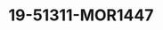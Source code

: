 ---
title: 19-51311-MOR1447
image: /v1543919832/viterbo/19-51311-MOR1447.jpg
brand: mori-lee
layout: vestito
---